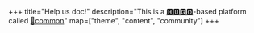 +++
title="Help us doc!"
description="This is a [🅷🆄🅶🅾](https://gohugo.io/)-based platform called [🌱common](https://github.com/CodeYourFuture/curriculum/tree/main/common-theme)"
map=["theme", "content", "community"]
+++
